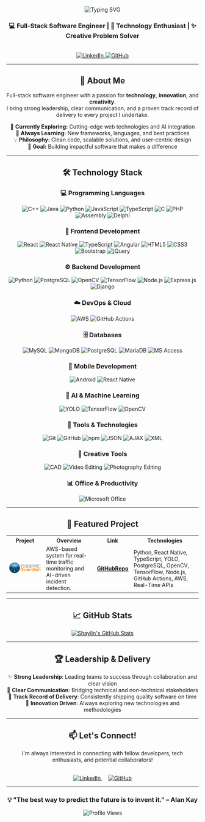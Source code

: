 <div align="center">

<img src="https://readme-typing-svg.herokuapp.com?font=Fira+Code&size=32&duration=2000&pause=1000&color=00BFFF&center=true&vCenter=true&width=700&lines=+++Hi+there%2C+I'm+Shaylin+Govender+%F0%9F%91%8B" alt="Typing SVG" />

### 💻 Full-Stack Software Engineer | 🚀 Technology Enthusiast | ✨ Creative Problem Solver

<br>

<a href="http://www.linkedin.com/in/shaylin-govender-827347343">
  <img src="https://img.shields.io/badge/LINKEDIN-0077B5?style=for-the-badge&logo=linkedin&logoColor=white" alt="LinkedIn"/>
</a>
<a href="https://github.com/ShaylinGovender">
  <img src="https://img.shields.io/badge/GITHUB-181717?style=for-the-badge&logo=github&logoColor=white" alt="GitHub"/>
</a>

</div>

---

<div align="center">

## 🌟 About Me

</div>

<div align="center">

Full-stack software engineer with a passion for **technology**, **innovation**, and **creativity**.  
I bring strong leadership, clear communication, and a proven track record of delivery to every project I undertake.

🔭 **Currently Exploring:** Cutting-edge web technologies and AI integration  
🌱 **Always Learning:** New frameworks, languages, and best practices  
💡 **Philosophy:** Clean code, scalable solutions, and user-centric design  
🎯 **Goal:** Building impactful software that makes a difference

</div>

---

<div align="center">

## 🛠️ Technology Stack

### 💻 Programming Languages

![C++](https://img.shields.io/badge/C++-00599C?style=flat-square&logo=c%2B%2B&logoColor=white)
![Java](https://img.shields.io/badge/Java-ED8B00?style=flat-square&logo=openjdk&logoColor=white)
![Python](https://img.shields.io/badge/Python-3776AB?style=flat-square&logo=python&logoColor=white)
![JavaScript](https://img.shields.io/badge/JavaScript-F7DF1E?style=flat-square&logo=javascript&logoColor=black)
![TypeScript](https://img.shields.io/badge/TypeScript-007ACC?style=flat-square&logo=typescript&logoColor=white)
![C](https://img.shields.io/badge/C-A8B9CC?style=flat-square&logo=c&logoColor=black)
![PHP](https://img.shields.io/badge/PHP-777BB4?style=flat-square&logo=php&logoColor=white)
![Assembly](https://img.shields.io/badge/Assembly-654FF0?style=flat-square&logo=assembly&logoColor=white)
![Delphi](https://img.shields.io/badge/Delphi-EE1F35?style=flat-square&logo=delphi&logoColor=white)

### 🎨 Frontend Development

![React](https://img.shields.io/badge/React-20232A?style=flat-square&logo=react&logoColor=61DAFB)
![React Native](https://img.shields.io/badge/React_Native-20232A?style=flat-square&logo=react&logoColor=61DAFB)
![TypeScript](https://img.shields.io/badge/TypeScript-007ACC?style=flat-square&logo=typescript&logoColor=white)
![Angular](https://img.shields.io/badge/Angular-DD0031?style=flat-square&logo=angular&logoColor=white)
![HTML5](https://img.shields.io/badge/HTML5-E34F26?style=flat-square&logo=html5&logoColor=white)
![CSS3](https://img.shields.io/badge/CSS3-1572B6?style=flat-square&logo=css3&logoColor=white)
![Bootstrap](https://img.shields.io/badge/Bootstrap-563D7C?style=flat-square&logo=bootstrap&logoColor=white)
![jQuery](https://img.shields.io/badge/jQuery-0769AD?style=flat-square&logo=jquery&logoColor=white)

### ⚙️ Backend Development

![Python](https://img.shields.io/badge/Python-3776AB?style=flat-square&logo=python&logoColor=white)
![PostgreSQL](https://img.shields.io/badge/PostgreSQL-316192?style=flat-square&logo=postgresql&logoColor=white)
![OpenCV](https://img.shields.io/badge/OpenCV-5C3EE8?style=flat-square&logo=opencv&logoColor=white)
![TensorFlow](https://img.shields.io/badge/TensorFlow-FF6F00?style=flat-square&logo=tensorflow&logoColor=white)
![Node.js](https://img.shields.io/badge/Node.js-339933?style=flat-square&logo=node.js&logoColor=white)
![Express.js](https://img.shields.io/badge/Express.js-000000?style=flat-square&logo=express&logoColor=white)
![Django](https://img.shields.io/badge/Django-092E20?style=flat-square&logo=django&logoColor=white)

### ☁️ DevOps & Cloud

![AWS](https://img.shields.io/badge/AWS-232F3E?style=flat-square&logo=amazon-aws&logoColor=white)
![GitHub Actions](https://img.shields.io/badge/GitHub_Actions-2088FF?style=flat-square&logo=github-actions&logoColor=white)

### 🗄️ Databases

![MySQL](https://img.shields.io/badge/MySQL-4479A1?style=flat-square&logo=mysql&logoColor=white)
![MongoDB](https://img.shields.io/badge/MongoDB-47A248?style=flat-square&logo=mongodb&logoColor=white)
![PostgreSQL](https://img.shields.io/badge/PostgreSQL-316192?style=flat-square&logo=postgresql&logoColor=white)
![MariaDB](https://img.shields.io/badge/MariaDB-003545?style=flat-square&logo=mariadb&logoColor=white)
![MS Access](https://img.shields.io/badge/MS_Access-A4373A?style=flat-square&logo=microsoft-access&logoColor=white)

### 📱 Mobile Development

![Android](https://img.shields.io/badge/Android-3DDC84?style=flat-square&logo=android&logoColor=white)
![React Native](https://img.shields.io/badge/React_Native-20232A?style=flat-square&logo=react&logoColor=61DAFB)

### 🤖 AI & Machine Learning

![YOLO](https://img.shields.io/badge/YOLO-00FFFF?style=flat-square&logo=yolo&logoColor=black)
![TensorFlow](https://img.shields.io/badge/TensorFlow-FF6F00?style=flat-square&logo=tensorflow&logoColor=white)
![OpenCV](https://img.shields.io/badge/OpenCV-5C3EE8?style=flat-square&logo=opencv&logoColor=white)

### 🔧 Tools & Technologies

![Git](https://img.shields.io/badge/Git-F05032?style=flat-square&logo=git&logoColor=white)
![GitHub](https://img.shields.io/badge/GitHub-181717?style=flat-square&logo=github&logoColor=white)
![npm](https://img.shields.io/badge/npm-CB3837?style=flat-square&logo=npm&logoColor=white)
![JSON](https://img.shields.io/badge/JSON-000000?style=flat-square&logo=json&logoColor=white)
![AJAX](https://img.shields.io/badge/AJAX-0088CC?style=flat-square)
![XML](https://img.shields.io/badge/XML-FF6600?style=flat-square)

### 🎨 Creative Tools

![CAD](https://img.shields.io/badge/CAD-0696D7?style=flat-square)
![Video Editing](https://img.shields.io/badge/Video_Editing-FF0000?style=flat-square&logo=adobe&logoColor=white)
![Photography Editing](https://img.shields.io/badge/Photo_Editing-31A8FF?style=flat-square&logo=adobe-photoshop&logoColor=white)

### 📊 Office & Productivity

![Microsoft Office](https://img.shields.io/badge/MS_Office-D83B01?style=flat-square&logo=microsoft-office&logoColor=white)

</div>

---

<div align="center">

## 🌟 Featured Project

<table>
<tr>
<th>Project</th>
<th>Overview</th>
<th>Link</th>
<th>Technologies</th>
</tr>
<tr>
<td align="center">
<img src="https://raw.githubusercontent.com/COS301-SE-2025/Traffic-Guardian/main/assets/TrafficGuardianLogo1_Light.PNG" alt="Traffic Guardian" width="400"/>
</td>
<td>
AWS-based system for real-time traffic monitoring and AI-driven incident detection.
</td>
<td align="center">
<a href="https://github.com/COS301-SE-2025/Traffic-Guardian">
<b>GitHubRepo</b>
</a>
</td>
<td>
Python, React Native, TypeScript, YOLO, PostgreSQL, OpenCV, TensorFlow, Node.js, GitHub Actions, AWS, Real-Time APIs
</td>
</tr>
</table>

</div>

---

<div align="center">

## 📈 GitHub Stats

<a href="https://github.com/ShaylinGovender">
  <img src="https://github-readme-stats.vercel.app/api?username=ShaylinGovender&show_icons=true&theme=react&hide_border=true&bg_color=1F222E&title_color=00BFFF&icon_color=00BFFF&text_color=ffffff&hide_rank=true&custom_title=Shaylin%20Govender's%20GitHub%20Stats" width="600px" alt="Shaylin's GitHub Stats"/>
</a>

</div>

---

<div align="center">

## 🏆 Leadership & Delivery

✨ **Strong Leadership**: Leading teams to success through collaboration and clear vision  
💬 **Clear Communication**: Bridging technical and non-technical stakeholders  
🎯 **Track Record of Delivery**: Consistently shipping quality software on time  
🚀 **Innovation Driven**: Always exploring new technologies and methodologies

</div>

---

<div align="center">

## 📫 Let's Connect!

I'm always interested in connecting with fellow developers, tech enthusiasts, and potential collaborators!

<br>

<a href="http://www.linkedin.com/in/shaylin-govender-827347343">
  <img src="https://img.shields.io/badge/LINKEDIN-0077B5?style=for-the-badge&logo=linkedin&logoColor=white&width=200" alt="LinkedIn" height="50"/>
</a>
&nbsp;&nbsp;&nbsp;
<a href="https://github.com/ShaylinGovender">
  <img src="https://img.shields.io/badge/GITHUB-181717?style=for-the-badge&logo=github&logoColor=white&width=200" alt="GitHub" height="50"/>
</a>

</div>

---

<div align="center">
  
### 💡 "The best way to predict the future is to invent it." – Alan Kay

![Profile Views](https://komarev.com/ghpvc/?username=ShaylinGovender&color=blueviolet&style=flat-square)

</div>
